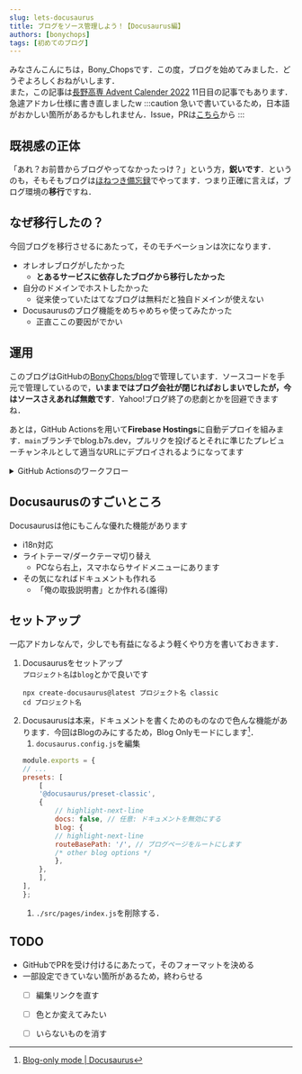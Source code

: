 ```yaml
---
slug: lets-docusaurus
title: ブログをソース管理しよう！【Docusaurus編】
authors: [bonychops]
tags: [初めてのブログ]
---
```


みなさんこんにちは，Bony_Chopsです．この度，ブログを始めてみました．どうぞよろしくおねがいします．  
また，この記事は[長野高専 Advent Calender 2022](https://qiita.com/advent-calendar/2022/nnct) 11日目の記事でもあります．急遽アドカレ仕様に書き直しましたw
:::caution
急いで書いているため，日本語がおかしい箇所があるかもしれません．Issue，PRは[こちら](https://github.com/BonyChops/blog)から
:::

## 既視感の正体
「あれ？お前昔からブログやってなかったっけ？」という方，**鋭いです**．というのも，そもそもブログは[ほねつき備忘録](https://bonychops.hatenablog.jp)でやってます．つまり正確に言えば，ブログ環境の**移行**ですね．

## なぜ移行したの？
今回ブログを移行させるにあたって，そのモチベーションは次になります．
- オレオレブログがしたかった
    - **とあるサービスに依存したブログから移行したかった**
- 自分のドメインでホストしたかった
    - 従来使っていたはてなブログは無料だと独自ドメインが使えない
- Docusaurusのブログ機能をめちゃめちゃ使ってみたかった
    - 正直ここの要因がでかい

## 運用
このブログはGitHubの[BonyChops/blog](https://github.com/BonyChops/blog)で管理しています．ソースコードを手元で管理しているので，**いままではブログ会社が閉じればおしまいでしたが，今はソースさえあれば無敵です**．Yahoo!ブログ終了の悲劇とかを回避できますね．

あとは，GitHub Actionsを用いて**Firebase Hostings**に自動デプロイを組みます．`main`ブランチでblog.b7s.dev，プルリクを投げるとそれに準じたプレビューチャンネルとして適当なURLにデプロイされるようになってます

<details>
<summary>GitHub Actionsのワークフロー</summary>

`firebase init hostings`で自動生成されたワークフローですが，参考程度にどうぞ．

```yml title=firebase-hosting-merge.yml
# This file was auto-generated by the Firebase CLI
# https://github.com/firebase/firebase-tools

name: Deploy to Firebase Hosting on merge
'on':
  push:
    branches:
      - main
jobs:
  build_and_deploy:
    runs-on: ubuntu-latest
    steps:
      - uses: actions/checkout@v2
      - run: npm ci && npm run build
      - uses: FirebaseExtended/action-hosting-deploy@v0
        with:
          repoToken: '${{ secrets.GITHUB_TOKEN }}'
          firebaseServiceAccount: '${{ secrets.FIREBASE_SERVICE_ACCOUNT_BLOG_B2D8F }}'
          channelId: live
          projectId: blog-b2d8f
```

```yml title=firebase-hosting-pull-request.yml
# This file was auto-generated by the Firebase CLI
# https://github.com/firebase/firebase-tools

name: Deploy to Firebase Hosting on PR
'on': pull_request
jobs:
  build_and_preview:
    if: '${{ github.event.pull_request.head.repo.full_name == github.repository }}'
    runs-on: ubuntu-latest
    steps:
      - uses: actions/checkout@v2
      - run: npm ci && npm run build
      - uses: FirebaseExtended/action-hosting-deploy@v0
        with:
          repoToken: '${{ secrets.GITHUB_TOKEN }}'
          firebaseServiceAccount: '${{ secrets.FIREBASE_SERVICE_ACCOUNT_BLOG_B2D8F }}'
          projectId: blog-b2d8f

```
</details>

## Docusaurusのすごいところ
Docusaurusは他にもこんな優れた機能があります
- i18n対応
- ライトテーマ/ダークテーマ切り替え
  - PCなら右上，スマホならサイドメニューにあります
- その気になればドキュメントも作れる
  - 「俺の取扱説明書」とか作れる(誰得)

## セットアップ
一応アドカレなんで，少しでも有益になるよう軽くやり方を書いておきます．
 
1. Docusaurusをセットアップ  
    `プロジェクト名`は`blog`とかで良いです
    ```
    npx create-docusaurus@latest プロジェクト名 classic
    cd プロジェクト名
    ```
1. Docusaurusは本来，ドキュメントを書くためのものなので色んな機能があります．今回はBlogのみにするため，Blog Onlyモードにします[^1]．
    1. `docusaurus.config.js`を編集
    ```js title="docusaurus.config.js"
    module.exports = {
    // ...
    presets: [
        [
        '@docusaurus/preset-classic',
        {
            // highlight-next-line
            docs: false, // 任意: ドキュメントを無効にする
            blog: {
            // highlight-next-line
            routeBasePath: '/', // ブログページをルートにします
            /* other blog options */
            },
        },
        ],
    ],
    };
    ```
    1. `./src/pages/index.js`を削除する．


## TODO
- GitHubでPRを受け付けるにあたって，そのフォーマットを決める
- 一部設定できていない箇所があるため，終わらせる
  - [ ] 編集リンクを直す
  - [ ] 色とか変えてみたい
  - [ ] いらないものを消す


[^1]: [Blog-only mode | Docusaurus](https://docusaurus.io/docs/next/blog#blog-only-mode)